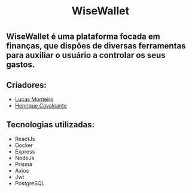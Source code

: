 <h1 align="center">WiseWallet<h1/>

## WiseWallet é uma plataforma focada em finanças, que dispões de diversas ferramentas para auxiliar o usuário a controlar os seus gastos.

## Criadores:
 * [Lucas Monteiro](https://github.com/lucas752)
 * [Henrique Cavalcante](https://github.com/rikcav)

## Tecnologias utilizadas:

* ReactJs
* Docker
* Express
* NodeJs
* Prisma
* Axios
* Jwt
* PostgreSQL